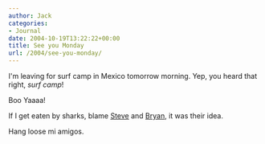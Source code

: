 ```yaml
---
author: Jack
categories:
- Journal
date: 2004-10-19T13:22:22+00:00
title: See you Monday
url: /2004/see-you-monday/
---
```


I'm leaving for surf camp in Mexico tomorrow morning. Yep, you heard that right, _surf camp_!

Boo Yaaaa!

If I get eaten by sharks, blame [Steve][1] and [Bryan][2], it was their idea.

Hang loose mi amigos.

 [1]: http://www.slewpop.com
 [2]: http://www.bryan-lewis.com/